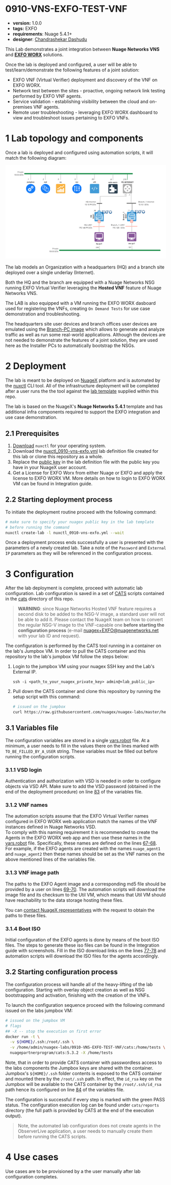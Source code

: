 # 0910-VNS-EXFO-TEST-VNF

* **version:** 1.0.0
* **tags:** EXFO
* **requirements**: Nuage 5.4.1+
* **designer**: [Chandrashekar Dashudu](mailto:chandrashekar.dashudu@nokia.com)

This Lab demonstrates a joint integration between **Nuage Networks VNS** and [**EXFO WORX**](https://www.exfo.com/en/products/monitoring-assurance/monitoring-troubleshooting/exfo-worx/) solutions.

Once the lab is deployed and configured, a user will be able to test/learn/demonstrate the following features of a joint solution:

* EXFO VNF (Virtual Verifier) deployment and discovery of the VNF on EXFO WORX.
* Network test between the sites - proactive, ongoing network link testing performed by EXFO VNF agents.
* Service validation - establishing visibility between the cloud and on-premises VNF agents.
* Remote user troubleshooting - leveraging EXFO WORX dashboard to view and troubleshoot issues pertaining to EXFO VNFs.

# 1 Lab topology and components
Once a lab is deployed and configured using automation scripts, it will match the following diagram:

![lab](images/exfo-lab.png)

The lab models an Organization with a headquarters (HQ) and a branch site deployed over a single underlay (Internet).

Both the HQ and the branch are equipped with a Nuage Networks NSG running EXFO Virtual Verifier leveraging the **Hosted VNF** feature of Nuage Networks VNS.  

The LAB is also equipped with a VM running the EXFO WORX dasboard used for registering the VNFs, creating `On Demand Tests` for use case demonstration and  troubleshooting.

The headquarters site user devices and branch offices user devices are emulated using the [Branch-PC image](https://nuagenetworks.zendesk.com/hc/en-us/articles/360010244033) which allows to generate and analyze traffic as well as run some real-world applications. Although the devices are not needed to demonstrate the features of a joint solution, they are used here as the Installer PCs to automatically bootstrap the NSGs.

# 2 Deployment
The lab is meant to be deployed on [NuageX](https://nuagex.io) platform and is automated by the [nuxctl](https://nuxctl.nuagex.io) CLI tool. All of the infrastructure deployment will be completed after a user runs the the tool against the [lab template](nuxctl_0910-vns-exfo.yml) supplied within this repo.

The lab is based on the NuageX's **Nuage Networks 5.4.1** template and has additional infra components required to support the EXFO integration and use case demonstration.

## 2.1 Prerequisites
1. [Download](https://nuxctl.nuagex.io#download) `nuxctl` for your operating system.
2. Download the [nuxctl_0910-vns-exfo.yml](nuxctl_0910-vns-exfo.yml) lab definition file created for this lab or clone this repository as a whole.
3. Replace the [public key](nuxctl_0910-vns-exfo.yml#L7) in the lab definition file with the public key you have in your NuageX user account.
4. Get a License for EXFO Worx from either Nuage or EXFO and apply the license to EXFO WORX VM. More details on how to login to EXFO WORX VM can be found in Integration guide.

## 2.2 Starting deployment process
To initiate the deployment routine proceed with the following command:
```bash
# make sure to specify your nuagex public key in the lab template
# before running the command
nuxctl create-lab -l nuxctl_0910-vns-exfo.yml --wait
```

Once a deployment process ends successfully a user is presented with the parameters of a newly created lab. Take a note of the `Password` and `External IP` parameters as they will be referenced in the configuration process.

# 3 Configuration
After the lab deployment is complete, proceed with automatic lab configuration. Lab configuration is saved in a set of [CATS](http://cats-docs.nuageteam.net) scripts contained in the [cats](./cats/) directory of this repo.

> **WARNING**: since Nuage Networks Hosted VNF feature requires a second disk to be added to the NSG-V image, a standard user will not be able to add it. Please contact the NuageX team on how to convert the regular NSG-V image to the VNF-capable one **before starting the configuration process** (e-mail nuagex+EXFO@nuagenetworks.net with your lab ID and request).

The configuration is performed by the CATS tool running in a container on the lab's Jumpbox VM. In order to pull the CATS container and this repository to the lab's jumpbox VM follow the steps below:

1. Login to the jumpbox VM using your nuagex SSH key and the Lab's External IP.
   ```
   ssh -i <path_to_your_nuagex_private_key> admin@<lab_public_ip>
   ```

2. Pull down the CATS container and clone this repository by running the setup script with this command:
   ```bash
   # issued on the jumpbox
   curl https://raw.githubusercontent.com/nuagex/nuagex-labs/master/helpers/setup_5.3.2.sh | bash
   ```

## 3.1 Variables file
The configuration variables are stored in a single [vars.robot](./cats/vars.robot) file. At a minimum, a user needs to fill in the values there on the lines marked with `TO_BE_FILLED_BY_A_USER` string. These variables must be filled out before running the configuration scripts.

### 3.1.1 VSD login
Authentication and authorization with VSD is needed in order to configure objects via VSD API. Make sure to add the VSD password (obtained in the end of the deployment procedure) on line [83](./cats/vars.robot#L83) of the variables file.

### 3.1.2 VNF names
The automation scripts assume that the EXFO Virtual Verifier names configured in EXFO WORX web application match the names of the VNF instances defined in Nuage Networks VSD.  
To comply with this naming requirement it is recommended to create the Agents in the EXFO WORX web app and then use these names in the [vars.robot](./cats/vars.robot) file. Specifically, these names are defined on the lines [67-68](./cats/vars.robot#L67-L68).  
For example, if the EXFO agents are created with the names `nuage_agent1` and `nuage_agent2` then these names should be set as the VNF names on the above mentioned lines of the variables file.

### 3.1.3 VNF image path
The paths to the EXFO Agent image and a corresponding md5 file should be provided by a user on lines [69-70](./cats/vars.robot#L69-L70). The automation scripts will download the image file and its checksum to the Util VM, which means that Util VM should have reachability to the data storage hosting these files.

You can [contact NuageX representatives](mailto:nuagex+EXFO@nuagenetworks.net) with the request to obtain the paths to these files.

### 3.1.4 Boot ISO
Initial configuration of the EXFO agents is done by means of the boot ISO files. The steps to generate these iso files can be found in the Integration guide with screenshots. Fill in the ISO download links on the lines [77-78](./cats/vars.robot#L77-L78) and automation scripts will download the ISO files for the agents accordingly.

## 3.2 Starting configuration process
The configuration process will handle all of the heavy-lifting of the lab configuration. Starting with overlay object creation as well as NSG bootstrapping and activation, finishing with the creation of the VNFs.

To launch the configuration sequence proceed with the following command issued on the labs jumpbox VM:

```bash
# issued on the jumpbox VM
# flags
## -X -- stop the execution on first error
docker run -t \
  -v ${HOME}/.ssh:/root/.ssh \
  -v /home/admin/nuagex-labs/0910-VNS-EXFO-TEST-VNF/cats:/home/tests \
  nuagepartnerprogram/cats:5.3.2 -X /home/tests
```

Note, that in order to provide CATS container with passwordless access to the labs components the Jumpbox keys are shared with the container.  
Jumpbox's `${HOME}/.ssh` folder contents is exposed to the CATS container and mounted there by the `/root/.ssh` path. In effect, the `id_rsa` key on the Jumpbox will be available to the CATS container by the `/root/.ssh/id_rsa` path hence its configured on line [84](./cats/vars.robot#L84) of the variables file.


The configuration is successful if every step is marked with the green PASS status. The configuration execution log can be found under `cats/reports` directory (the full path is provided by CATS at the end of the execution output).

> Note, the automated lab configuration does not create agents in the ObserverLive application, a user needs to manually create them before running the CATS scripts.

# 4 Use cases
Use cases are to be provisioned by a the user manually after lab configuration completes.
